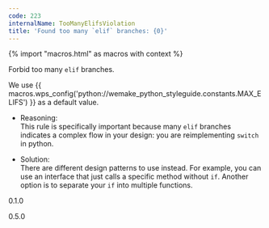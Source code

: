 ```yaml
---
code: 223
internalName: TooManyElifsViolation
title: 'Found too many `elif` branches: {0}'
---
```


{% import "macros.html" as macros with context %}

Forbid too many `elif` branches.

We use {{ macros.wps_config('python://wemake_python_styleguide.constants.MAX_ELIFS') }} as a
default value.

  - Reasoning:  
    This rule is specifically important because many `elif` branches
    indicates a complex flow in your design: you are reimplementing
    `switch` in python.

  - Solution:  
    There are different design patterns to use instead. For example, you
    can use an interface that just calls a specific method without `if`.
    Another option is to separate your `if` into multiple functions.

<div class="versionadded">

0.1.0

</div>

<div class="versionchanged">

0.5.0

</div>